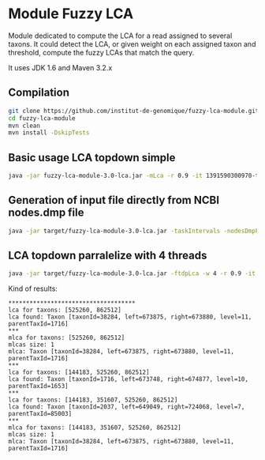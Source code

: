 # Module Fuzzy LCA

Module dedicated to compute the LCA for a read assigned to several taxons. It could detect the LCA, or given weight on each assigned taxon and threshold, compute the fuzzy LCAs that match the query.

It uses JDK 1.6 and Maven 3.2.x

## Compilation

```bash
git clone https://github.com/institut-de-genomique/fuzzy-lca-module.git
cd fuzzy-lca-module
mvn clean
mvn install -DskipTests
```



## Basic usage LCA topdown simple

```bash
java -jar fuzzy-lca-module-3.0-lca.jar -mLca -r 0.9 -it 1391590300970-taxointervals.txt -il ./src/test/resources/testfuzzyWeigthed.inlca -o ~/Téléchargements/result.txt
```

## Generation of input file directly from NCBI nodes.dmp file

```bash
java -jar target/fuzzy-lca-module-3.0-lca.jar -taskIntervals -nodesDmpFilePath /Téléchargements/taxdump_latest/nodes.dmp -outputDir4IntervalTaxo ~/Téléchargements/
```

## LCA topdown parralelize with 4 threads
```bash
java -jar target/fuzzy-lca-module-3.0-lca.jar -ftdpLca -w 4 -r 0.9 -it 1391590300970-taxointervals.txt -il ./src/test/resources/testfuzzyWeigthed.inlca -o ~/Téléchargements/result.txt
```

Kind of results:

```
************************************
lca for taxons: [525260, 862512]
lca found: Taxon [taxonId=38284, left=673875, right=673880, level=11, parentTaxId=1716]
***
mlca for taxons: [525260, 862512]
mlcas size: 1
mlca: Taxon [taxonId=38284, left=673875, right=673880, level=11, parentTaxId=1716]
***
lca for taxons: [144183, 525260, 862512]
lca found: Taxon [taxonId=1716, left=673748, right=674877, level=10, parentTaxId=1653]
***
lca for taxons: [144183, 351607, 525260, 862512]
lca found: Taxon [taxonId=2037, left=649049, right=724068, level=7, parentTaxId=85003]
***
mlca for taxons: [144183, 351607, 525260, 862512]
mlcas size: 1
mlca: Taxon [taxonId=38284, left=673875, right=673880, level=11, parentTaxId=1716]
```
